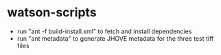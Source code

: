 watson-scripts
==============
- run "ant -f build-install.xml" to fetch and install dependencies
- run "ant metadata" to generate JHOVE metadata for the three test tiff files

